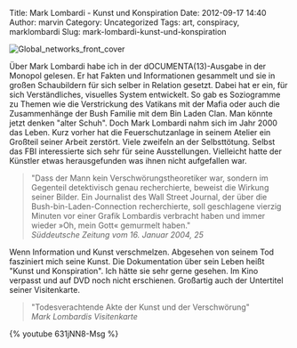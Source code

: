 Title: Mark Lombardi - Kunst und Konspiration
Date: 2012-09-17 14:40
Author: marvin
Category: Uncategorized
Tags: art, conspiracy, marklombardi
Slug: mark-lombardi-kunst-und-konspiration

![Global_networks_front_cover]({filename}/images/Global_networks_front_cover.jpg)

Über Mark Lombardi habe ich in der dOCUMENTA(13)-Ausgabe in der Monopol
gelesen. Er hat Fakten und Informationen gesammelt und sie in großen
Schaubildern für sich selber in Relation gesetzt. Dabei hat er ein, für
sich Verständliches, visuelles System entwickelt. So gab es Soziogramme
zu Themen wie die Verstrickung des Vatikans mit der Mafia oder auch die
Zusammenhänge der Bush Familie mit dem Bin Laden Clan. Man könnte jetzt
denken "alter Schuh". Doch Mark Lombardi nahm sich im Jahr 2000 das
Leben. Kurz vorher hat die Feuerschutzanlage in seinem Atelier ein
Großteil seiner Arbeit zerstört. Viele zweifeln an der Selbsttötung.
Selbst das FBI interessierte sich sehr für seine Ausstellungen.
Vielleicht hatte der Künstler etwas herausgefunden was ihnen nicht
aufgefallen war.

> "Dass der Mann kein Verschwörungstheoretiker war, sondern im Gegenteil
> detektivisch genau recherchierte, beweist die Wirkung seiner Bilder.
> Ein Journalist des Wall Street Journal, der über die
> Bush-bin-Laden-Connection recherchierte, soll geschlagene vierzig
> Minuten vor einer Grafik Lombardis verbracht haben und immer wieder
> »Oh, mein Gott« gemurmelt haben."  
>  <cite>Süddeutsche Zeitung vom 16. Januar 2004, 25</cite>

Wenn Information und Kunst verschmelzen. Abgesehen von seinem Tod
fasziniert mich seine Kunst. Die Dokumentation über sein Leben heißt
"Kunst und Konspiration". Ich hätte sie sehr gerne gesehen. Im Kino
verpasst und auf DVD noch nicht erschienen. Großartig auch der
Untertitel seiner Visitenkarte.

> "Todesverachtende Akte der Kunst und der Verschwörung"  
>  <cite>Mark Lombardis Visitenkarte</cite>

{% youtube 631jNN8-Msg %}

